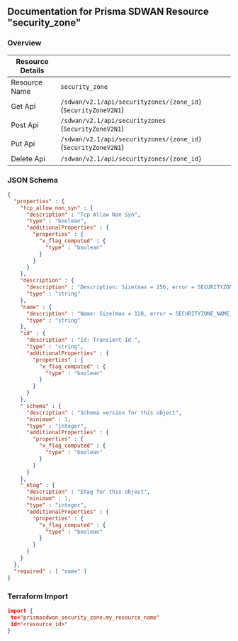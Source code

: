 ## Documentation for Prisma SDWAN Resource "security_zone"

### Overview

| Resource Details | |
| ------------- | ------------- |
| Resource Name | `security_zone` |
| Get Api  | `/sdwan/v2.1/api/securityzones/{zone_id}` (`SecurityZoneV2N1`) |
| Post Api  | `/sdwan/v2.1/api/securityzones` (`SecurityZoneV2N1`) |
| Put Api  | `/sdwan/v2.1/api/securityzones/{zone_id}` (`SecurityZoneV2N1`) |
| Delete Api  | `/sdwan/v2.1/api/securityzones/{zone_id}` |


### JSON Schema

```json
{
  "properties" : {
    "tcp_allow_non_syn" : {
      "description" : "Tcp Allow Non Syn",
      "type" : "boolean",
      "additionalProperties" : {
        "properties" : {
          "x_flag_computed" : {
            "type" : "boolean"
          }
        }
      }
    },
    "description" : {
      "description" : "Description: Size(max = 256, error = SECURITYZONE_DESCRIPTION_INVALID: Security zone description exceeds limit., min = 0) ",
      "type" : "string"
    },
    "name" : {
      "description" : "Name: Size(max = 128, error = SECURITYZONE_NAME_INVALID: Security zone name exceeds limit., min = 0) Required(error = SECURITYZONE_NAME_REQUIRED: Security zone name required.) ",
      "type" : "string"
    },
    "id" : {
      "description" : "Id: Transient Id ",
      "type" : "string",
      "additionalProperties" : {
        "properties" : {
          "x_flag_computed" : {
            "type" : "boolean"
          }
        }
      }
    },
    "_schema" : {
      "description" : "Schema version for this object",
      "minimum" : 1,
      "type" : "integer",
      "additionalProperties" : {
        "properties" : {
          "x_flag_computed" : {
            "type" : "boolean"
          }
        }
      }
    },
    "_etag" : {
      "description" : "Etag for this object",
      "minimum" : 1,
      "type" : "integer",
      "additionalProperties" : {
        "properties" : {
          "x_flag_computed" : {
            "type" : "boolean"
          }
        }
      }
    }
  },
  "required" : [ "name" ]
}
```

### Terraform Import
```json
import {
 to="prismasdwan_security_zone.my_resource_name"
 id="<resource_id>"
}
```

